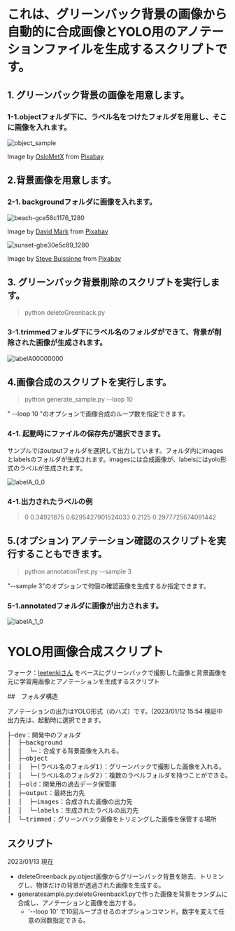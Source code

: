 # これは、グリーンバック背景の画像から自動的に合成画像とYOLO用のアノテーションファイルを生成するスクリプトです。

## 1. グリーンバック背景の画像を用意します。
### 1-1.objectフォルダ下に、ラベル名をつけたフォルダを用意し、そこに画像を入れます。
![object_sample](https://user-images.githubusercontent.com/1459353/212318265-0682b154-36fa-4498-bfa2-dfab8cc4af89.jpg)

Image by <a href="https://pixabay.com/users/oslometx-7322944/?utm_source=link-attribution&amp;utm_medium=referral&amp;utm_campaign=image&amp;utm_content=4223871">OsloMetX</a> from <a href="https://pixabay.com//?utm_source=link-attribution&amp;utm_medium=referral&amp;utm_campaign=image&amp;utm_content=4223871">Pixabay</a>

## 2.背景画像を用意します。
### 2-1. backgroundフォルダに画像を入れます。

![beach-gce58c1176_1280](https://user-images.githubusercontent.com/1459353/212320624-aa5e62b3-9c8d-4485-aab0-8a76c02e0741.jpg)

Image by <a href="https://pixabay.com/users/12019-12019/?utm_source=link-attribution&amp;utm_medium=referral&amp;utm_campaign=image&amp;utm_content=1751455">David Mark</a> from <a href="https://pixabay.com//?utm_source=link-attribution&amp;utm_medium=referral&amp;utm_campaign=image&amp;utm_content=1751455">Pixabay</a>


![sunset-gbe30e5c89_1280](https://user-images.githubusercontent.com/1459353/212320651-dc7d8da0-9efa-453f-ab62-f1255580654b.jpg)


Image by <a href="https://pixabay.com/users/stevepb-282134/?utm_source=link-attribution&amp;utm_medium=referral&amp;utm_campaign=image&amp;utm_content=404072">Steve Buissinne</a> from <a href="https://pixabay.com//?utm_source=link-attribution&amp;utm_medium=referral&amp;utm_campaign=image&amp;utm_content=404072">Pixabay</a>

## 3. グリーンバック背景削除のスクリプトを実行します。
> python deleteGreenback.py

### 3-1.trimmedフォルダ下にラベル名のフォルダができて、背景が削除された画像が生成されます。
![labelA00000000](https://user-images.githubusercontent.com/1459353/212319114-fca78b22-9b64-4ccf-85a7-a371a93c7e07.png)

## 4.画像合成のスクリプトを実行します。
> python generate_sample.py --loop 10

" --loop 10 "のオプションで画像合成のループ数を指定できます。

### 4-1. 起動時にファイルの保存先が選択できます。
サンプルではoutputフォルダを選択して出力しています。フォルダ内にimagesとlabelsのフォルダが生成されます。imagesには合成画像が、labelsにはyolo形式のラベルが生成されます。

![labelA_0_0](https://user-images.githubusercontent.com/1459353/212319566-a3245505-3818-4389-bf2c-459fb1424323.jpg)

### 4-1.出力されたラベルの例
> 0 0.34921875 0.6295427901524033 0.2125 0.2977725674091442

## 5.(オプション) アノテーション確認のスクリプトを実行することもできます。
> python annotationTest.py --sample 3

"--sample 3"のオプションで何個の確認画像を生成するか指定できます。

### 5-1.annotatedフォルダに画像が出力されます。
![labelA_1_0](https://user-images.githubusercontent.com/1459353/212320133-d1a68f17-f371-4ee3-94f1-8cbab6723952.jpg)







# YOLO用画像合成スクリプト
フォーク：[Ieetenkiさん](https://github.com/leetenki/YOLO_train_data_generator)
をベースにグリーンバックで撮影した画像と背景画像を元に学習用画像とアノテーションを生成するスクリプト

##　フォルダ構造

アノテーションの出力はYOLO形式（のハズ）です。(2023/01/12 15:54 検証中
出力先は、起動時に選択できます。
<pre>
├─dev：開発中のフォルダ
│  ├─background
│  │  └─：合成する背景画像を入れる。
│  ├─object
│  │  ├─(ラベル名のフォルダ1)：グリーンバックで撮影した画像を入れる。
│  │  └─(ラベル名のフォルダ2)：複数のラベルフォルダを持つことができる。
│  ├─old：開発用の過去データ保管庫
│  ├─output：最終出力先
│  │  ├─images：合成された画像の出力先
│  │  └─labels：生成されたラベルの出力先
│  └─trimmed：グリーンバック画像をトリミングした画像を保管する場所
</pre>

## スクリプト
2023/01/13 現在
- deleteGreenback.py:object画像からグリーンバック背景を除去、トリミングし、物体だけの背景が透過された画像を生成する。
- generatesample.py:deleteGreenback1.pyで作った画像を背景をランダムに合成し、アノテーションと画像を出力する。
  - '--loop 10' で10回ループさせるのオプションコマンド。数字を変えて任意の回数指定できる。


